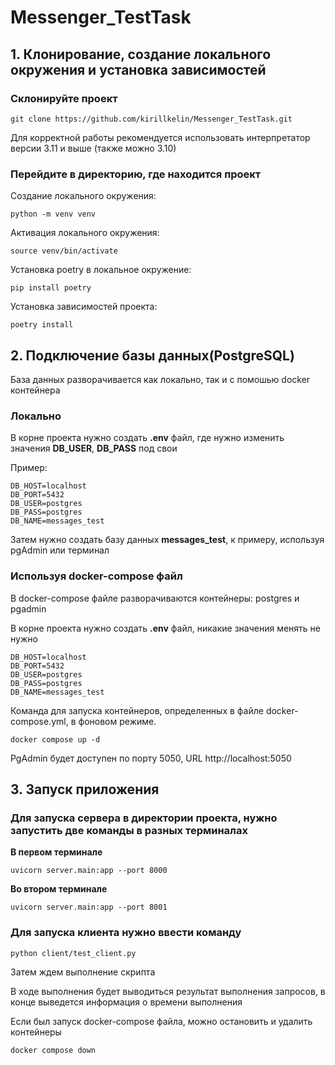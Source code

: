 # Messenger_TestTask

## 1. Клонирование, создание локального окружения и установка зависимостей
### Склонируйте проект
```
git clone https://github.com/kirillkelin/Messenger_TestTask.git
```
Для корректной работы рекомендуется использовать интерпретатор версии 3.11 и выше (также можно 3.10)
### Перейдите в директорию, где находится проект
Создание локального окружения:
```
python -m venv venv
```
Активация локального окружения:
```
source venv/bin/activate
```
Установка poetry в локальное окружение:
```
pip install poetry
```
Установка зависимостей проекта:
```
poetry install
```
## 2. Подключение базы данных(PostgreSQL)
База данных разворачивается как локально, так и с помошью docker контейнера

### Локально
В корне проекта нужно создать **.env** файл, где нужно изменить значения **DB_USER**, **DB_PASS** под свои

Пример:
```
DB_HOST=localhost
DB_PORT=5432
DB_USER=postgres
DB_PASS=postgres
DB_NAME=messages_test
```
Затем нужно создать базу данных **messages_test**, к примеру, используя pgAdmin или терминал

### Используя docker-compose файл
В docker-compose файле разворачиваются контейнеры: postgres и pgadmin

В корне проекта нужно создать **.env** файл, никакие значения менять не нужно
```
DB_HOST=localhost
DB_PORT=5432
DB_USER=postgres
DB_PASS=postgres
DB_NAME=messages_test
```

Команда для запуска контейнеров, определенных в файле docker-compose.yml, в фоновом режиме. 
```
docker compose up -d
```
PgAdmin будет доступен по порту 5050, URL http://localhost:5050

## 3. Запуск приложения
### Для запуска сервера в директории проекта, нужно запустить две команды в разных терминалах

**В первом терминале**
```
uvicorn server.main:app --port 8000
```
**Во втором терминале**
```
uvicorn server.main:app --port 8001
```
### Для запуска клиента нужно ввести команду
```
python client/test_client.py 
```
Затем ждем выполнение скрипта

В ходе выполнения будет выводиться результат выполнения запросов, в конце выведется информация о времени выполнения

Если был запуск docker-compose файла, можно остановить и удалить контейнеры
```
docker compose down
```

